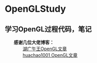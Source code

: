 # OpenGLStudy<br>
## 学习OpenGL过程代码，笔记<br>
&emsp;&emsp;**感谢几位大佬博客：**<br>
&emsp;&emsp;&emsp;&emsp;[湖广午王OpenGL文章](https://blog.csdn.net/junzia/article/category/6462864) <br>
&emsp;&emsp;&emsp;&emsp;[huachao1001 OpenGL文章](https://blog.csdn.net/huachao1001/article/category/6333159)<br>


